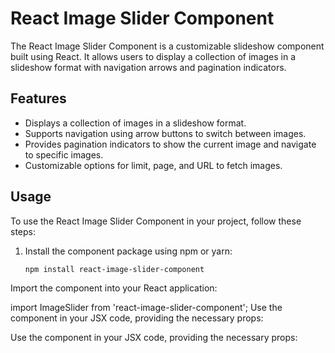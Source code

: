 # React Image Slider Component

The React Image Slider Component is a customizable slideshow component built using React. It allows users to display a collection of images in a slideshow format with navigation arrows and pagination indicators.

## Features

- Displays a collection of images in a slideshow format.
- Supports navigation using arrow buttons to switch between images.
- Provides pagination indicators to show the current image and navigate to specific images.
- Customizable options for limit, page, and URL to fetch images.

## Usage

To use the React Image Slider Component in your project, follow these steps:

1. Install the component package using npm or yarn:

   ```bash
   npm install react-image-slider-component
   
Import the component into your React application:


import ImageSlider from 'react-image-slider-component';
Use the component in your JSX code, providing the necessary props:

Use the component in your JSX code, providing the necessary props:
<ImageSlider url="https://example.com/images" limit={5} page={1} />
